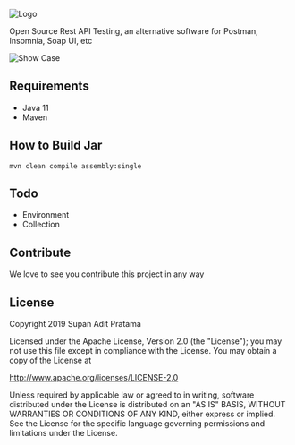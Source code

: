 ![Logo](http://supanadit.com/wp-content/uploads/2019/12/Rest-Suite-Logo.png)

Open Source Rest API Testing, an alternative software for Postman, Insomnia, Soap UI, etc

![Show Case](http://supanadit.com/wp-content/uploads/2019/12/Screenshot_20191231_143523.png)

## Requirements
- Java 11
- Maven

## How to Build Jar

```shell script
mvn clean compile assembly:single
```

## Todo
- Environment
- Collection

## Contribute
We love to see you contribute this project in any way

## License
Copyright 2019 Supan Adit Pratama

Licensed under the Apache License, Version 2.0 (the "License");
you may not use this file except in compliance with the License.
You may obtain a copy of the License at

 http://www.apache.org/licenses/LICENSE-2.0

Unless required by applicable law or agreed to in writing, software
distributed under the License is distributed on an "AS IS" BASIS,
WITHOUT WARRANTIES OR CONDITIONS OF ANY KIND, either express or implied.
See the License for the specific language governing permissions and
limitations under the License.
